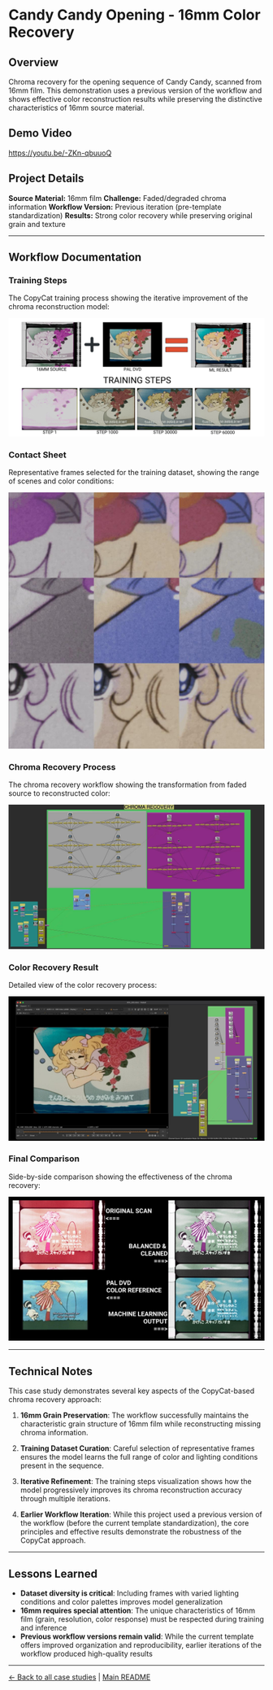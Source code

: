 # Candy Candy Opening - 16mm Color Recovery

## Overview
Chroma recovery for the opening sequence of Candy Candy, scanned from 16mm film. This demonstration uses a previous version of the workflow and shows effective color reconstruction results while preserving the distinctive characteristics of 16mm source material.

## Demo Video

https://youtu.be/-ZKn-qbuuoQ

## Project Details

**Source Material:** 16mm film
**Challenge:** Faded/degraded chroma information
**Workflow Version:** Previous iteration (pre-template standardization)
**Results:** Strong color recovery while preserving original grain and texture

---

## Workflow Documentation

### Training Steps
The CopyCat training process showing the iterative improvement of the chroma reconstruction model:

![Candy Training Steps](../images/candy%20training%20steps.jpeg)

### Contact Sheet
Representative frames selected for the training dataset, showing the range of scenes and color conditions:

![Candy Contact Sheet](../images/candy%20contact%20sheet.jpeg)

### Chroma Recovery Process
The chroma recovery workflow showing the transformation from faded source to reconstructed color:

![Candy Chroma Recovery v1](../images/candy%20candy%20chroma%20recovery%20v1.jpeg)

### Color Recovery Result
Detailed view of the color recovery process:

![Candy Color Recovery v1](../images/candy%20color%20recovery%20v1.jpeg)

### Final Comparison
Side-by-side comparison showing the effectiveness of the chroma recovery:

![Candy Final Comparison](../images/candy%20final%20comparison.jpeg)

---

## Technical Notes

This case study demonstrates several key aspects of the CopyCat-based chroma recovery approach:

1. **16mm Grain Preservation**: The workflow successfully maintains the characteristic grain structure of 16mm film while reconstructing missing chroma information.

2. **Training Dataset Curation**: Careful selection of representative frames ensures the model learns the full range of color and lighting conditions present in the sequence.

3. **Iterative Refinement**: The training steps visualization shows how the model progressively improves its chroma reconstruction accuracy through multiple iterations.

4. **Earlier Workflow Iteration**: While this project used a previous version of the workflow (before the current template standardization), the core principles and effective results demonstrate the robustness of the CopyCat approach.

---

## Lessons Learned

- **Dataset diversity is critical**: Including frames with varied lighting conditions and color palettes improves model generalization
- **16mm requires special attention**: The unique characteristics of 16mm film (grain, resolution, color response) must be respected during training and inference
- **Previous workflow versions remain valid**: While the current template offers improved organization and reproducibility, earlier iterations of the workflow produced high-quality results

---

[← Back to all case studies](../case-studies.md) | [Main README](../../README.md)
